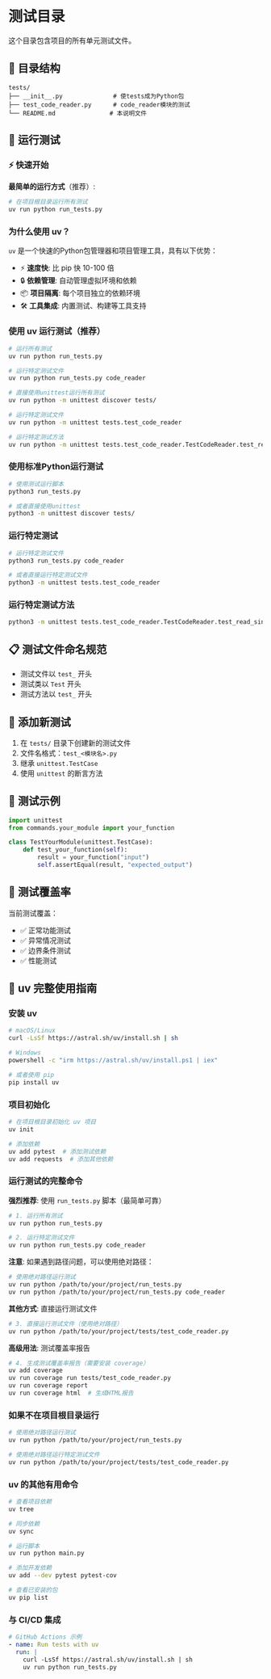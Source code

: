 # 测试目录

这个目录包含项目的所有单元测试文件。

## 📁 目录结构

```
tests/
├── __init__.py              # 使tests成为Python包
├── test_code_reader.py      # code_reader模块的测试
└── README.md               # 本说明文件
```

## 🚀 运行测试

### ⚡ 快速开始

**最简单的运行方式**（推荐）:
```bash
# 在项目根目录运行所有测试
uv run python run_tests.py
```

### 为什么使用 uv？

`uv` 是一个快速的Python包管理器和项目管理工具，具有以下优势：
- ⚡ **速度快**: 比 pip 快 10-100 倍
- 🔒 **依赖管理**: 自动管理虚拟环境和依赖
- 📦 **项目隔离**: 每个项目独立的依赖环境
- 🛠️ **工具集成**: 内置测试、构建等工具支持

### 使用 uv 运行测试（推荐）
```bash
# 运行所有测试
uv run python run_tests.py

# 运行特定测试文件
uv run python run_tests.py code_reader

# 直接使用unittest运行所有测试
uv run python -m unittest discover tests/

# 运行特定测试文件
uv run python -m unittest tests.test_code_reader

# 运行特定测试方法
uv run python -m unittest tests.test_code_reader.TestCodeReader.test_read_single_line
```

### 使用标准Python运行测试
```bash
# 使用测试运行脚本
python3 run_tests.py

# 或者直接使用unittest
python3 -m unittest discover tests/
```

### 运行特定测试
```bash
# 运行特定测试文件
python3 run_tests.py code_reader

# 或者直接运行特定测试文件
python3 -m unittest tests.test_code_reader
```

### 运行特定测试方法
```bash
python3 -m unittest tests.test_code_reader.TestCodeReader.test_read_single_line
```

## 📋 测试文件命名规范

- 测试文件以 `test_` 开头
- 测试类以 `Test` 开头
- 测试方法以 `test_` 开头

## 🔧 添加新测试

1. 在 `tests/` 目录下创建新的测试文件
2. 文件名格式：`test_<模块名>.py`
3. 继承 `unittest.TestCase`
4. 使用 `unittest` 的断言方法

## 📝 测试示例

```python
import unittest
from commands.your_module import your_function

class TestYourModule(unittest.TestCase):
    def test_your_function(self):
        result = your_function("input")
        self.assertEqual(result, "expected_output")
```

## 🎯 测试覆盖率

当前测试覆盖：
- ✅ 正常功能测试
- ✅ 异常情况测试
- ✅ 边界条件测试
- ✅ 性能测试

## 🔧 uv 完整使用指南

### 安装 uv
```bash
# macOS/Linux
curl -LsSf https://astral.sh/uv/install.sh | sh

# Windows
powershell -c "irm https://astral.sh/uv/install.ps1 | iex"

# 或者使用 pip
pip install uv
```

### 项目初始化
```bash
# 在项目根目录初始化 uv 项目
uv init

# 添加依赖
uv add pytest  # 添加测试依赖
uv add requests  # 添加其他依赖
```

### 运行测试的完整命令

**强烈推荐**: 使用 `run_tests.py` 脚本（最简单可靠）

```bash
# 1. 运行所有测试
uv run python run_tests.py

# 2. 运行特定测试文件
uv run python run_tests.py code_reader
```

**注意**: 如果遇到路径问题，可以使用绝对路径：
```bash
# 使用绝对路径运行测试
uv run python /path/to/your/project/run_tests.py
uv run python /path/to/your/project/run_tests.py code_reader
```

**其他方式**: 直接运行测试文件

```bash
# 3. 直接运行测试文件（使用绝对路径）
uv run python /path/to/your/project/tests/test_code_reader.py
```

**高级用法**: 测试覆盖率报告

```bash
# 4. 生成测试覆盖率报告（需要安装 coverage）
uv add coverage
uv run coverage run tests/test_code_reader.py
uv run coverage report
uv run coverage html  # 生成HTML报告
```

### 如果不在项目根目录运行
```bash
# 使用绝对路径运行测试
uv run python /path/to/your/project/run_tests.py

# 使用绝对路径运行特定测试文件
uv run python /path/to/your/project/tests/test_code_reader.py
```

### uv 的其他有用命令
```bash
# 查看项目依赖
uv tree

# 同步依赖
uv sync

# 运行脚本
uv run python main.py

# 添加开发依赖
uv add --dev pytest pytest-cov

# 查看已安装的包
uv pip list
```

### 与 CI/CD 集成
```yaml
# GitHub Actions 示例
- name: Run tests with uv
  run: |
    curl -LsSf https://astral.sh/uv/install.sh | sh
    uv run python run_tests.py
```
